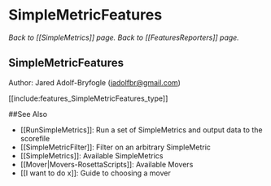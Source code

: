 # SimpleMetricFeatures
*Back to [[SimpleMetrics]] page.*
*Back to [[FeaturesReporters]] page.*

## SimpleMetricFeatures

Author: Jared Adolf-Bryfogle (jadolfbr@gmail.com)

[[include:features_SimpleMetricFeatures_type]]

##See Also

* [[RunSimpleMetrics]]: Run a set of SimpleMetrics and output data to the scorefile
* [[SimpleMetricFilter]]: Filter on an arbitrary SimpleMetric
* [[SimpleMetrics]]: Available SimpleMetrics
* [[Mover|Movers-RosettaScripts]]: Available Movers
* [[I want to do x]]: Guide to choosing a mover